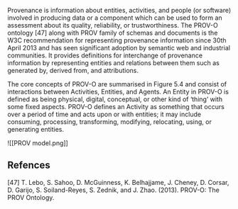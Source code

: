 Provenance is information about entities, activities, and people (or software) involved in producing data or a component which can be used to form an assessment about its quality, reliability, or trustworthiness. The PROV-O ontology [47] along with PROV family of schemas and documents is the W3C recommendation for representing provenance information since 30th April 2013 and has seen significant adoption by semantic web and industrial communities. It provides definitions for interchange of provenance information by representing entities and relations between them such as generated by, derived from, and attributions.

The core concepts of PROV-O are summarised in Figure 5.4 and consist of interactions between Activities, Entities, and Agents. An Entity in PROV-O is defined as being physical, digital, conceptual, or other kind of ‘thing’ with some fixed aspects. PROV-O defines an Activity as something that occurs over a period of time and acts upon or with entities; it may include consuming, processing, transforming, modifying, relocating, using, or generating entities.

![[PROV model.png]]

## Refences
[47] T. Lebo, S. Sahoo, D. McGuinness, K. Belhajjame, J. Cheney, D. Corsar, D. Garijo, S. Soiland-Reyes, S. Zednik, and J. Zhao. (2013). PROV-O: The PROV Ontology.